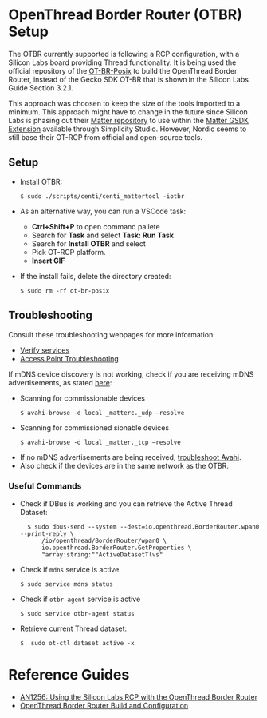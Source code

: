 # OpenThread Border Router (OTBR) Setup

The OTBR currently supported is following a RCP configuration, with a Silicon
Labs board providing Thread functionality. It is being used the official
repository of the [OT-BR-Posix](https://github.com/openthread/ot-br-posix) to
build the OpenThread Border Router, instead of the Gecko SDK OT-BR that is shown
in the Silicon Labs Guide Section 3.2.1.

This approach was choosen to keep the size of the tools imported to a minimum.
This approach might have to change in the future since Silicon Labs is phasing
out their [Matter repository](https://github.com/SiliconLabs/matter) to use
within the
[Matter GSDK Extension](https://docs.silabs.com/matter/latest/matter-start/)
available through Simplicity Studio. However, Nordic seems to still base their
OT-RCP from official and open-source tools.

## Setup

-   Install OTBR:

    ```shell
    $ sudo ./scripts/centi/centi_mattertool -iotbr
    ```

-   As an alternative way, you can run a VSCode task:

    -   **Ctrl+Shift+P** to open command pallete
    -   Search for **Task** and select **Task: Run Task**
    -   Search for **Install OTBR** and select
    -   Pick OT-RCP platform.
    -   **Insert GIF**

-   If the install fails, delete the directory created:
    ```shell
    $ sudo rm -rf ot-br-posix
    ```

## Troubleshooting

Consult these troubleshooting webpages for more information:

-   [Verify services](https://openthread.io/guides/border-router/build#verify-services)
-   [Access Point Troubleshooting](https://openthread.io/guides/border-router/access-point#troubleshooting)

If mDNS device discovery is not working, check if you are receiving mDNS
advertisements, as stated
[here](https://project-chip.github.io/connectedhomeip-doc/tips_and_troubleshooting/discovery_from_a_host_computer.html):

-   Scanning for commissionable devices
    ```shell
    $ avahi-browse -d local _matterc._udp –resolve
    ```
-   Scanning for commissioned sionable devices
    ```shell
    $ avahi-browse -d local _matter._tcp –resolve
    ```
-   If no mDNS advertisements are being received,
    [troubleshoot Avahi](https://project-chip.github.io/connectedhomeip-doc/tips_and_troubleshooting/troubleshooting_avahi.html).
-   Also check if the devices are in the same network as the OTBR.

### Useful Commands

-   Check if DBus is working and you can retrieve the Active Thread Dataset:

    ```shell
      $ sudo dbus-send --system --dest=io.openthread.BorderRouter.wpan0 --print-reply \
          /io/openthread/BorderRouter/wpan0 \
          io.openthread.BorderRouter.GetProperties \
          "array:string:""ActiveDatasetTlvs"
    ```

-   Check if `mdns` service is active
    ```shell
    $ sudo service mdns status
    ```
-   Check if `otbr-agent` service is active
    ```shell
    $ sudo service otbr-agent status
    ```
-   Retrieve current Thread dataset:
    ```shell
    $  sudo ot-ctl dataset active -x
    ```

# Reference Guides

-   [AN1256: Using the Silicon Labs RCP with the OpenThread Border Router](https://www.silabs.com/documents/public/application-notes/an1256-using-sl-rcp-with-openthread-border-router.pdf)
-   [OpenThread Border Router Build and Configuration](https://openthread.io/guides/border-router/build)
